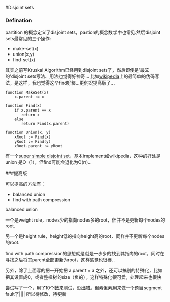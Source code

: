 #Disjoint sets

### Defination

partition 的概念定义了disjoint sets，partion的概念数学中也常见.然后disjoint sets最常见的三个操作:

- make-set(x)
- union(x,y)
- find-set(x)


其实之前写Kruskal Algorithm已经用到disjoint sets了，然后即使是'最笨的'disjoint sets写法、用法也觉得好神奇...
比如[wikipedia][id]上的最简单的伪码写法，是这样，我也觉得这个find好棒...更何况提高版了...
 
[id]:https://en.wikipedia.org/wiki/Disjoint-set_data_structure



```
function MakeSet(x)
    x.parent := x
     
function Find(x)
    if x.parent == x
       return x
    else
       return Find(x.parent)
       
function Union(x, y)
    xRoot := Find(x)
    yRoot := Find(y)
    xRoot.parent := yRoot

```
有一个[super simple disjoint set][id2]，基本implement如wikipedia，这种的好处是union
是O（1），但find可能会退化为O(n)...

[id2]:https://github.com/KrisYu/DataStructure/blob/master/DisjointSet/superSimpleDisjointSet.cpp



###提高版

可以提高的方法有：

- balanced union 
- find with path compression

balanced union

一个是weight rule，nodes少的指向nodes多的root，但并不是更新每个nodes的root.

另一个是height rule，height低的指向height高的root，同样并不更新每个nodes的root.


find with path compression的思想就是就是一步步的找到其指向的root，同时在寻找之后将其parent全部更新为root，这样感觉也很棒..

另外，除了上面写的把一开始把 a.parent = a 之外，还可以搞别的特殊化，比如把其设置成0，或者整棵树的size（负的），这样特殊化很可爱，处理起来也很快

尝试写了一个，用了10个数来测试，没出错。但素但素用来做一个题目segment fault了||||
所以待修改，待更新

 
